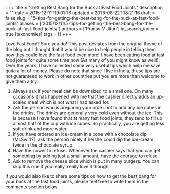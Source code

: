 +++
title = "Getting Best Bang for the Buck at Fast Food Joints"
description = ""
date = 2015-12-11T19:01:16
updated = 2018-08-22T08:21:16
draft = false
slug = "5-tips-for-getting-the-best-bang-for-the-buck-at-fast-food-joints"
aliases = ['2015/12/11/5-tips-for-getting-the-best-bang-for-the-buck-at-fast-food-joints/']
authors = ['Pranav V Jituri']
in_search_index = true
[taxonomies]
tags = []
+++


Love Fast Food? Sure you do!
This post deviates from the original theme of the blog but I thought that it
would be nice to help people in telling them how they could love the fast food
even more! I have been eating food at fast food joints for quite some time now
(As many of you might know as well!). Over the years, I have collected some very
useful tips which help me save quite a lot of money. Please do note that since I
live in India, these tips are not guaranteed to work in other countries but you
are more than welcome to give them a try.

 1. Always ask if your meal can be downsized to a small one. On many occasions
    it has happened with me that the cashier directly adds an up-scaled meal
    which is not what I had asked for.
 2. Ask the person who is preparing your order not to add any ice cubes in the
    drinks. The drinks are generally very cold even without the ice. This is
    because I have found that at many fast food joints, they tend to fill up
    almost half of the cup with ice cubes. So practically, you are getting less
    soft drink and more water.
 3. If you have ordered an ice-cream in a cone with a chocolate dip (McSwirl?),
    ask the person nicely if he/she could dip the ice-cream twice in the
    chocolate syrup.
 4. Have the power to refuse. Whenever the cashier says that you can get
    something by adding just a small amount, have the courage to refuse.
 5. Ask to remove the cheese slice which is put in many burgers. You can skip
    this one if you really, really love it though.

If you would also like to share some tips on how to get the best bang for your
buck at the fast food joints, please feel free to write them in the comments
section below.